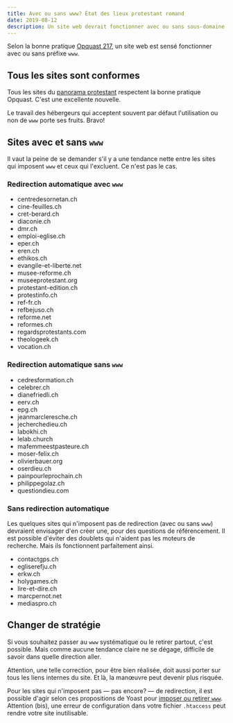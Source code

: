 ```yaml
---
title: Avec ou sans www? État des lieux protestant romand
date: 2019-08-12
description: Un site web devrait fonctionner avec ou sans sous-domaine www. Que font les sites protestants romands des bonnes pratiques Opquast?
---
```


Selon la bonne pratique [Opquast 217](https://checklists.opquast.com/fr/qualiteweb/ladresse-du-site-et-de-ses-sous-domaines-fonctionnent-avec-ou-sans-prefixe-www), un site web est sensé fonctionner avec ou sans préfixe `www`.


## Tous les sites sont conformes

Tous les sites du [panorama protestant](/blog/corpus) respectent la bonne pratique Opquast.
C'est une excellente nouvelle.

Le travail des hébergeurs qui acceptent souvent par défaut l'utilisation ou non de `www` porte ses fruits.
Bravo!

## Sites avec et sans `www`

Il vaut la peine de se demander s'il y a une tendance nette entre les sites qui imposent `www` et ceux qui l'excluent.
Ce n'est pas le cas.

### Redirection automatique avec `www`

- centredesornetan.ch
- cine-feuilles.ch
- cret-berard.ch
- diaconie.ch
- dmr.ch
- emploi-eglise.ch
- eper.ch
- eren.ch
- ethikos.ch
- evangile-et-liberte.net
- musee-reforme.ch
- museeprotestant.org
- protestant-edition.ch
- protestinfo.ch
- ref-fr.ch
- refbejuso.ch
- reforme.net
- reformes.ch
- regardsprotestants.com
- theologeek.ch
- vocation.ch

### Redirection automatique sans `www`

- cedresformation.ch
- celebrer.ch
- dianefriedli.ch
- eerv.ch
- epg.ch
- jeanmarcleresche.ch
- jecherchedieu.ch
- labokhi.ch
- lelab.church
- mafemmeestpasteure.ch
- moser-felix.ch
- olivierbauer.org
- oserdieu.ch
- painpourleprochain.ch
- philippegolaz.ch
- questiondieu.com

### Sans redirection automatique

Les quelques sites qui n'imposent pas de redirection (avec ou sans `www`) devraient envisager d'en créer une, pour des questions de référencement.
Il est possible d'éviter des doublets qui n'aident pas les moteurs de recherche.
Mais ils fonctionnent parfaitement ainsi.

- contactgps.ch
- egliserefju.ch
- erkw.ch
- holygames.ch
- lire-et-dire.ch
- marcpernot.net
- mediaspro.ch

## Changer de stratégie

Si vous souhaitez passer au `www` systématique ou le retirer partout, c'est possible.
Mais comme aucune tendance claire ne se dégage, difficile de savoir dans quelle direction aller.

Attention, une telle correction, pour être bien réalisée, doit aussi porter sur tous les liens internes du site.
Et là, la manœuvre peut devenir plus risquée.

Pour les sites qui n'imposent pas — pas encore? — de redirection, il est possible d'agir selon ces propositions de Yoast pour [imposer ou retirer `www`](https://yoast.com/how-to-remove-www-from-your-url/).
Attention (bis), une erreur de configuration dans votre fichier `.htaccess` peut rendre votre site inutilisable.